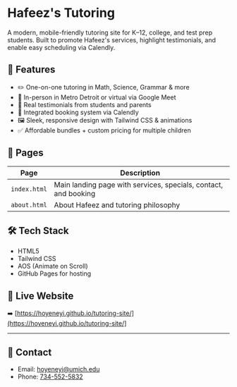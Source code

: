 # Hafeez's Tutoring

A modern, mobile-friendly tutoring site for K–12, college, and test prep students. Built to promote Hafeez's services, highlight testimonials, and enable easy scheduling via Calendly.

## 🌟 Features

- ✏️ One-on-one tutoring in Math, Science, Grammar & more
- 📍 In-person in Metro Detroit or virtual via Google Meet
- 💬 Real testimonials from students and parents
- 📆 Integrated booking system via Calendly
- 🖼️ Sleek, responsive design with Tailwind CSS & animations
- ✅ Affordable bundles + custom pricing for multiple children

## 📁 Pages

| Page        | Description                         |
|-------------|-------------------------------------|
| `index.html` | Main landing page with services, specials, contact, and booking |
| `about.html` | About Hafeez and tutoring philosophy |

## 🛠 Tech Stack

- HTML5
- Tailwind CSS
- AOS (Animate on Scroll)
- GitHub Pages for hosting

## 📍 Live Website

➡️ [https://hoyeneyi.github.io/tutoring-site/](https://hoyeneyi.github.io/tutoring-site/]

---

## 👋 Contact

- Email: [hoyeneyi@umich.edu](mailto:hoyeneyi@umich.edu)
- Phone: [734-552-5832](tel:7345525832)
